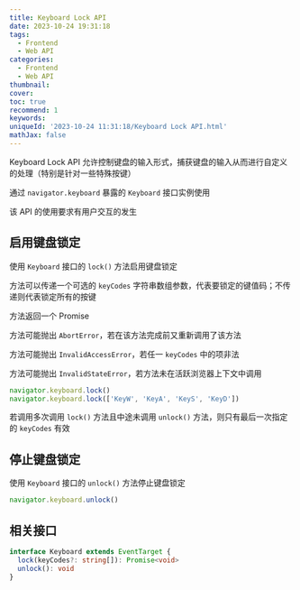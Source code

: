 ```yaml
---
title: Keyboard Lock API
date: 2023-10-24 19:31:18
tags:
  - Frontend
  - Web API
categories:
  - Frontend
  - Web API
thumbnail:
cover:
toc: true
recommend: 1
keywords:
uniqueId: '2023-10-24 11:31:18/Keyboard Lock API.html'
mathJax: false
---
```


Keyboard Lock API 允许控制键盘的输入形式，捕获键盘的输入从而进行自定义的处理（特别是针对一些特殊按键）

通过 `navigator.keyboard` 暴露的 `Keyboard` 接口实例使用

该 API 的使用要求有用户交互的发生

## 启用键盘锁定

使用 `Keyboard` 接口的 `lock()` 方法启用键盘锁定

方法可以传递一个可选的 `keyCodes` 字符串数组参数，代表要锁定的键值码；不传递则代表锁定所有的按键

方法返回一个 Promise

方法可能抛出 `AbortError`，若在该方法完成前又重新调用了该方法

方法可能抛出 `InvalidAccessError`，若任一 `keyCodes` 中的项非法

方法可能抛出 `InvalidStateError`，若方法未在活跃浏览器上下文中调用

```js
navigator.keyboard.lock()
navigator.keyboard.lock(['KeyW', 'KeyA', 'KeyS', 'KeyD'])
```

若调用多次调用 `lock()` 方法且中途未调用 `unlock()` 方法，则只有最后一次指定的 `keyCodes` 有效

## 停止键盘锁定

使用 `Keyboard` 接口的 `unlock()` 方法停止键盘锁定

```js
navigator.keyboard.unlock()
```

## 相关接口

```ts
interface Keyboard extends EventTarget {
  lock(keyCodes?: string[]): Promise<void>
  unlock(): void
}
```
